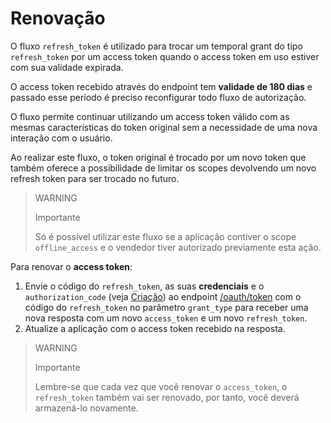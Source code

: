 # Renovação

O fluxo `refresh_token` é utilizado para trocar um temporal grant do tipo `refresh_token` por um access token quando o access token em uso estiver com sua validade expirada.

O access token recebido através do endpoint tem **validade de 180 dias** e passado esse período é preciso reconfigurar todo fluxo de autorização.

O fluxo permite continuar utilizando um access token válido com as mesmas características do token original sem a necessidade de uma nova interação com o usuário. 

Ao realizar este fluxo, o token original é trocado por um novo token que também oferece a possibilidade de limitar os scopes devolvendo um novo refresh token para ser trocado no futuro.

> WARNING
>
> Importante
>
> Só é possível utilizar este fluxo se a aplicação contiver o scope `offline_access` e o vendedor tiver autorizado previamente esta ação.

Para renovar o **access token**:

1. Envie o código do `refresh_token`, as suas **credenciais** e o `authorization_code` (veja [Criação](https://www.mercadopago[FAKER][URL][DOMAIN]/developers/pt/guides/resources/dashboard/creation)) ao endpoint [/oauth/token](https://www.mercadopago[FAKER][URL][DOMAIN]/developers/pt/reference/oauth/_oauth_token/post) com o código do `refresh_token` no parâmetro `grant_type` para receber uma nova resposta com um novo `access_token` e um novo `refresh_token`.
2. Atualize a aplicação com o access token recebido na resposta.

> WARNING
>
> Importante
>
> Lembre-se que cada vez que você renovar o `access_token`, o `refresh_token` também vai ser renovado, por tanto, você deverá armazená-lo novamente.

